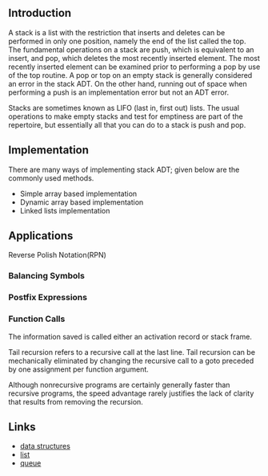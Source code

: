 ## Introduction

A stack is a list with the restriction that inserts and deletes can be performed in only one position, namely the end of the list called the top.
The fundamental operations on a stack are push, which is equivalent to an insert, and pop, which deletes the most recently inserted element.
The most recently inserted element can be examined prior to performing a pop by use of the top routine.
A pop or top on an empty stack is generally considered an error in the stack ADT.
On the other hand, running out of space when performing a push is an implementation error but not an ADT error.

Stacks are sometimes known as LIFO (last in, first out) lists.
The usual operations to make empty stacks and test for emptiness are part of the repertoire, but essentially all that you can do to a stack is push and pop.

## Implementation

There are many ways of implementing stack ADT; given below are the commonly used methods.

- Simple array based implementation
- Dynamic array based implementation
- Linked lists implementation

## Applications

Reverse Polish Notation(RPN)

### Balancing Symbols

### Postfix Expressions

### Function Calls

The information saved is called either an activation record or stack frame.

Tail recursion refers to a recursive call at the last line.
Tail recursion can be mechanically eliminated by changing the recursive call to a goto preceded by one assignment per function argument.

Although nonrecursive programs are certainly generally faster than recursive programs, the speed advantage rarely justifies the lack of clarity that results from removing the recursion.

## Links

- [data structures](/docs/CS/Algorithms/Algorithms.md?id=data-structures)
- [list](/docs/CS/Algorithms/list.md)
- [queue](/docs/CS/Algorithms/queue.md)
